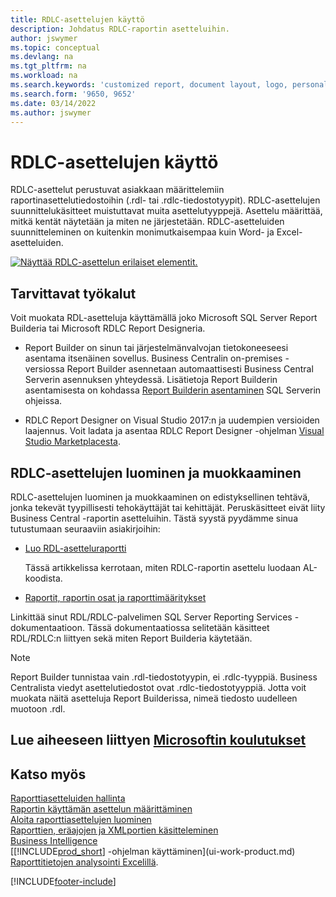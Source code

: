 ```yaml
---
title: RDLC-asettelujen käyttö
description: Johdatus RDLC-raportin asetteluihin.
author: jswymer
ms.topic: conceptual
ms.devlang: na
ms.tgt_pltfrm: na
ms.workload: na
ms.search.keywords: 'customized report, document layout, logo, personalize'
ms.search.form: '9650, 9652'
ms.date: 03/14/2022
ms.author: jswymer
---
```

# <a name="working-with-rdlc-layouts" />RDLC-asettelujen käyttö

RDLC-asettelut perustuvat asiakkaan määrittelemiin raportinasettelutiedostoihin (.rdl- tai .rdlc-tiedostotyypit). RDLC-asettelujen suunnittelukäsitteet muistuttavat muita asettelutyyppejä. Asettelu määrittää, mitkä kentät näytetään ja miten ne järjestetään. RDLC-asetteluiden suunnitteleminen on kuitenkin monimutkaisempaa kuin Word- ja Excel-asetteluiden.

[![Näyttää RDLC-asettelun erilaiset elementit.](media/rdlc-layout.png)](media/rdlc-layout.png#lightbox)

## <a name="required-tools" />Tarvittavat työkalut

Voit muokata RDL-asetteluja käyttämällä joko Microsoft SQL Server Report Builderia tai Microsoft RDLC Report Designeria.

- Report Builder on sinun tai järjestelmänvalvojan tietokoneeseesi asentama itsenäinen sovellus. Business Centralin on-premises -versiossa Report Builder asennetaan automaattisesti Business Central Serverin asennuksen yhteydessä. Lisätietoja Report Builderin asentamisesta on kohdassa [Report Builderin asentaminen](/sql/reporting-services/install-windows/install-report-builder) SQL Serverin ohjeissa.

- RDLC Report Designer on Visual Studio 2017:n ja uudempien versioiden laajennus. Voit ladata ja asentaa RDLC Report Designer -ohjelman [Visual Studio Marketplacesta](https://marketplace.visualstudio.com/items?itemName=ProBITools.MicrosoftRdlcReportDesignerforVisualStudio-18001).

## <a name="create-and-modify-rdlc-layouts" />RDLC-asettelujen luominen ja muokkaaminen

RDLC-asettelujen luominen ja muokkaaminen on edistyksellinen tehtävä, jonka tekevät tyypillisesti tehokäyttäjät tai kehittäjät. Peruskäsitteet eivät liity Business Central -raportin asetteluihin. Tästä syystä pyydämme sinua tutustumaan seuraaviin asiakirjoihin:

- [Luo RDL-asetteluraportti](/dynamics365/business-central/dev-itpro/developer/devenv-howto-rdl-report-layout)

    Tässä artikkelissa kerrotaan, miten RDLC-raportin asettelu luodaan AL-koodista.

- [Raportit, raportin osat ja raporttimääritykset ](/sql/reporting-services/report-design/reports-report-parts-and-report-definitions-report-builder-and-ssrs?)

 Linkittää sinut RDL/RDLC-palvelimen SQL Server Reporting Services -dokumentaatioon. Tässä dokumentaatiossa selitetään käsitteet  
RDL/RDLC:n liittyen sekä miten Report Builderia käytetään.

> [!NOTE]
> Report Builder tunnistaa vain .rdl-tiedostotyypin, ei .rdlc-tyyppiä. Business Centralista viedyt asettelutiedostot ovat .rdlc-tiedostotyyppiä. Jotta voit muokata näitä asetteluja Report Builderissa, nimeä tiedosto uudelleen muotoon .rdl.

## <a name="see-related-microsoft-training" />Lue aiheeseen liittyen [Microsoftin koulutukset](/training/modules/change-documents-dynamics-365-business-central/index)

## <a name="see-also" />Katso myös

[Raporttiasetteluiden hallinta](ui-manage-report-layouts.md)  
[Raportin käyttämän asettelun määrittäminen](ui-set-report-layout.md)  
[Aloita raporttiasettelujen luominen](ui-get-started-layouts.md)  
[Raporttien, eräajojen ja XMLportien käsitteleminen](ui-work-report.md)  
[Business Intelligence](bi.md)  
[[!INCLUDE[prod_short](includes/prod_short.md)] -ohjelman käyttäminen](ui-work-product.md)  
[Raporttitietojen analysointi Excelillä](report-analyze-excel.md).

[!INCLUDE[footer-include](includes/footer-banner.md)]
